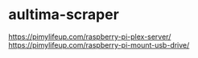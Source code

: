 # aultima-scraper
https://pimylifeup.com/raspberry-pi-plex-server/
https://pimylifeup.com/raspberry-pi-mount-usb-drive/
